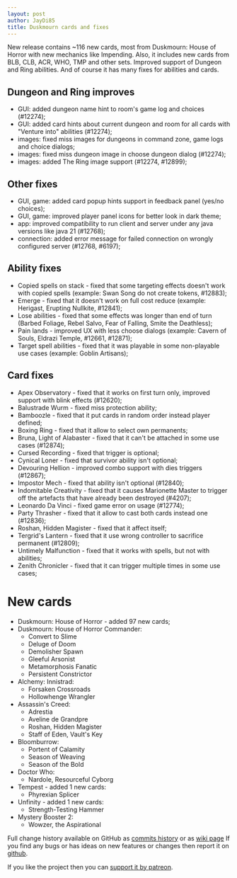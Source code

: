 ```yaml
---
layout: post
author: JayDi85
title: Duskmourn cards and fixes
---
```

New release contains ~116 new cards, most from Duskmourn: House of Horror with new mechanics like Impending.
Also, it includes new cards from BLB, CLB, ACR, WHO, TMP and other sets. Improved support of Dungeon and Ring abilities.
And of course it has many fixes for abilities and cards.

## Dungeon and Ring improves
* GUI: added dungeon name hint to room's game log and choices (#12274);
* GUI: added card hints about current dungeon and room for all cards with "Venture into" abilities (#12274);
* images: fixed miss images for dungeons in command zone, game logs and choice dialogs;
* images: fixed miss dungeon image in choose dungeon dialog (#12274);
* images: added The Ring image support (#12274, #12899);

## Other fixes
* GUI, game: added card popup hints support in feedback panel (yes/no choices);
* GUI, game: improved player panel icons for better look in dark theme;
* app: improved compatibility to run client and server under any java versions like java 21 (#12768);
* connection: added error message for failed connection on wrongly configured server (#12768, #6197);

## Ability fixes
* Copied spells on stack - fixed that some targeting effects doesn't work with copied spells (example: Swan Song do not create tokens, #12883);
* Emerge - fixed that it doesn't work on full cost reduce (example: Herigast, Erupting Nullkite, #12841);
* Lose abilities - fixed that some effects was longer than end of turn (Barbed Foliage, Rebel Salvo, Fear of Falling, Smite the Deathless);
* Pain lands - improved UX with less choose dialogs (example: Cavern of Souls, Eldrazi Temple, #12661, #12871);
* Target spell abilities - fixed that it was playable in some non-playable use cases (example: Goblin Artisans);

## Card fixes
* Apex Observatory - fixed that it works on first turn only, improved support with blink effects (#12620);
* Balustrade Wurm - fixed miss protection ability;
* Bamboozle - fixed that it put cards in random order instead player defined;
* Boxing Ring - fixed that it allow to select own permanents;
* Bruna, Light of Alabaster - fixed that it can't be attached in some use cases (#12874);
* Cursed Recording - fixed that trigger is optional;
* Cynical Loner - fixed that survivor ability isn't optional;
* Devouring Hellion - improved combo support with dies triggers (#12867);
* Impostor Mech - fixed that ability isn't optional (#12840);
* Indomitable Creativity - fixed that it causes Marionette Master to trigger off the artefacts that have already been destroyed (#4207);
* Leonardo Da Vinci - fixed game error on usage (#12774);
* Party Thrasher - fixed that it allow to cast both cards instead one (#12836);
* Roshan, Hidden Magister - fixed that it affect itself;
* Tergrid's Lantern - fixed that it use wrong controller to sacrifice permanent (#12809);
* Untimely Malfunction - fixed that it works with spells, but not with abilities;
* Zenith Chronicler - fixed that it can trigger multiple times in some use cases;

# New cards
* Duskmourn: House of Horror - added 97 new cards;
* Duskmourn: House of Horror Commander:
  * Convert to Slime
  * Deluge of Doom
  * Demolisher Spawn
  * Gleeful Arsonist
  * Metamorphosis Fanatic
  * Persistent Constrictor
* Alchemy: Innistrad:
  * Forsaken Crossroads
  * Hollowhenge Wrangler
* Assassin's Creed:
  * Adrestia
  * Aveline de Grandpre
  * Roshan, Hidden Magister
  * Staff of Eden, Vault's Key
* Bloomburrow:
  * Portent of Calamity
  * Season of Weaving
  * Season of the Bold
* Doctor Who:
  * Nardole, Resourceful Cyborg
* Tempest - added 1 new cards:
  * Phyrexian Splicer
* Unfinity - added 1 new cards:
  * Strength-Testing Hammer
* Mystery Booster 2:
  * Wowzer, the Aspirational

Full change history available on GitHub as [commits history](https://github.com/magefree/mage/commits/)
or as [wiki page](https://github.com/magefree/mage/wiki/Release-changes)
If you find any bugs or has ideas on new features or changes then report it on [github](https://github.com/magefree/mage/issues).

If you like the project then you can [support it by patreon](http://xmage.today/#donate).